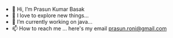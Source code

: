 - 👋 Hi, I’m Prasun Kumar Basak
- 👀 I love to explore new things...
- 🌱 I’m currently working on java...
- 📫 How to reach me ...
     here's my email prasun.roni@gmail.com

<!---
prasun-roni/prasun-roni is a ✨ special ✨ repository because its `README.md` (this file) appears on your GitHub profile.
You can click the Preview link to take a look at your changes.
--->
